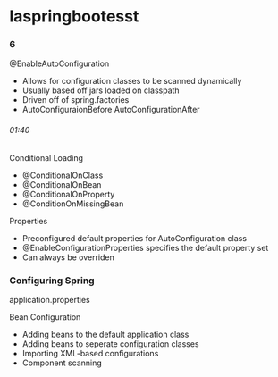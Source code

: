 # laspringbootesst


### 6
@EnableAutoConfiguration
- Allows for configuration classes to be scanned dynamically
- Usually based off jars loaded on classpath
- Driven off of spring.factories
- AutoConfiguraionBefore AutoConfigurationAfter


###### 01:40
Conditional Loading
- @ConditionalOnClass
- @ConditionalOnBean
- @ConditionalOnProperty
- @ConditionOnMissingBean

Properties
- Preconfigured default properties for AutoConfiguration class
- @EnableConfigurationProperties specifies the default property set
- Can always be overriden


### Configuring Spring
application.properties

Bean Configuration
- Adding beans to the default application class
- Adding beans to seperate configuration classes
- Importing XML-based configurations
- Component scanning
